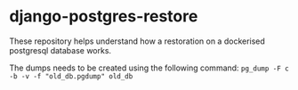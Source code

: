 # django-postgres-restore
These repository helps understand how a restoration on a dockerised postgresql database works.

The dumps needs to be created using the following command:
`pg_dump -F c -b -v -f "old_db.pgdump" old_db`
